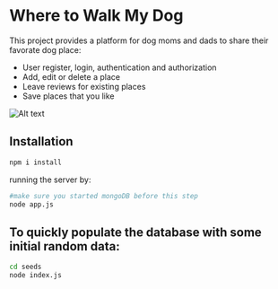 # Where to Walk My Dog

This project provides a platform for dog moms and dads to share their favorate dog place:
- User register, login, authentication and authorization
- Add, edit or delete a place
- Leave reviews for existing places
- Save places that you like

![Alt text](demo.gif)

## Installation
```bash
npm i install
```

running the server by:
```bash
#make sure you started mongoDB before this step
node app.js
```

## To quickly populate the database with some initial random data:
```bash
cd seeds
node index.js
